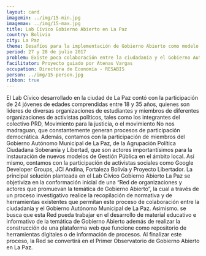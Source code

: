 ```yaml
---
layout: card
imagemin: ../img/15-min.jpg
imagemax: ../img/15-max.jpg
title: Lab Cívico Gobierno Abierto en La Paz
country: Bolivia
city: La Paz
theme: Desafíos para la implementación de Gobierno Abierto como modelo de Gestión Pública en ámbitos locales
period: 27 y 28 de julio 2017
problem: Existe poca colaboración entre la ciudadanía y el Gobierno Autónomo Municipal de La Paz para la construcción conjunta de políticas públicas
facilitator: Proyecto guiado por Atenas Vargas
occupation: Directora de Economía - RESABIS
person: ../img/15-person.jpg
ribbon: true
---
```


El Lab Cívico desarrollado en la ciudad de La Paz contó con la participación de 24 jóvenes de edades comprendidas entre 18 y 35 años, quienes son líderes de diversas organizaciones de estudiantes y miembros de diferentes organizaciones de activistas políticos, tales como los integrantes del colectivo PRD, Movimiento para la justicia, o el movimiento No nos madraguan, que constantemente generan procesos de participación democrática. Además, contamos con la participación de miembros del Gobierno Autónomo Municipal de La Paz, de la Agrupación Política Ciudadana Soberanía y Libertad, que son actores importantísimos para la instauración de nuevos modelos de Gestión Pública en el ámbito local. Así mismo,  contamos con la participación de activistas sociales como Google Developer Groups, JCI Andina, Fortaleza Bolivia y Proyecto Libertador. La principal solución planteada en el Lab Cívico Gobierno Abierto La Paz se objetiviza en la conformación inicial de una “Red de organizaciones y actores que promuevan la temática de Gobierno Abierto”, la cual a través de un proceso investigativo realice la recopilación de normativa y de herramientas existentes que permitan este proceso de colaboración entre la ciudadanía y el Gobierno Autónomo Municipal de La Paz. Asimismo. se busca que esta Red pueda trabajar en el desarrollo de material educativo e informativo de la temática de Gobierno Abierto además de realizar la construcción de una plataforma web que funcione como repositorio de herramientas digitales o de información de procesos. Al finalizar este proceso, la Red se convertirá en el Primer Observatorio de Gobierno Abierto en La Paz.                                          
